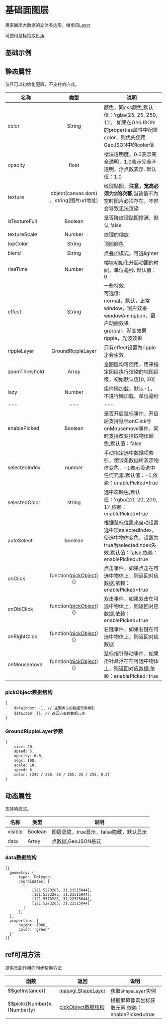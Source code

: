# 基础面图层
用来展示大数据的立体多边形，继承自[Layer](https://mapv.baidu.com/gl/docs/Layer.html)

可使用鼠标拾取[Pick](https://mapv.baidu.com/gl/docs/Pick.html)

## 基础示例

<vuep template="#example"></vuep>

<script v-pre type="text/x-template" id="example">

  <template>
    <div class="bmap-page-container">
      <el-bmap vid="bmapDemo" :map-style-v2="darkStyle" :tilt="60" :heading="0" :zoom="zoom" :center="center" class="bmap-demo" :events="{init: ()=>{initMap()}}">
        <el-bmapv-view ref="view">
            <el-bmapv-shape-layer :ripple-layer="rippleLayer" texture="./assets/images/out.png" :texture-scale="0.0001" :is-texture-full="true" :rise-time="2000" effect="ripple" :color="color" :blend="blend" :data="data"></el-bmapv-shape-layer>
        </el-bmapv-view>
      </el-bmap>
    </div>
  </template>

  <style>
    .bmap-demo {
      height: 300px;
    }
  </style>

  <script>
  let darkStyle = {
        styleJson: [{
                featureType: 'background',
                elementType: 'geometry',
                stylers: {
                    color: '#070c17ff'
                }
            }, {
                featureType: 'poilabel',
                elementType: 'labels.icon',
                stylers: {
                    visibility: 'off'
                }
            }, {
                featureType: 'road',
                elementType: 'labels',
                stylers: {
                    visibility: 'off'
                }
            }, {
                featureType: 'road',
                elementType: 'geometry.fill',
                stylers: {
                    color: '#151e25ff'
                }
            }, {
                featureType: 'road',
                elementType: 'geometry.stroke',
                stylers: {
                    color: '#ffffff00'
                }
            }, {
                featureType: 'highway',
                elementType: 'geometry.fill',
                stylers: {
                    color: '#27303bff'
                }
            }, {
                featureType: 'highway',
                elementType: 'geometry.stroke',
                stylers: {
                    color: '#ffffff00'
                }
            }, {
                featureType: 'nationalway',
                elementType: 'geometry.fill',
                stylers: {
                    color: '#27303bff'
                }
            }, {
                featureType: 'nationalway',
                elementType: 'geometry.stroke',
                stylers: {
                    color: '#ffffff00'
                }
            }, {
                featureType: 'provincialway',
                elementType: 'geometry.fill',
                stylers: {
                    color: '#27303bff'
                }
            }, {
                featureType: 'provincialway',
                elementType: 'geometry.stroke',
                stylers: {
                    color: '#ffffff00'
                }
            }, {
                featureType: 'railway',
                elementType: 'geometry',
                stylers: {
                    visibility: 'off'
                }
            }, {
                featureType: 'highwaysign',
                elementType: 'labels',
                stylers: {
                    visibility: 'off'
                }
            }, {
                featureType: 'highwaysign',
                elementType: 'labels.icon',
                stylers: {
                    visibility: 'off'
                }
            }, {
                featureType: 'nationalwaysign',
                elementType: 'labels.icon',
                stylers: {
                    visibility: 'off'
                }
            }, {
                featureType: 'nationalwaysign',
                elementType: 'labels',
                stylers: {
                    visibility: 'off'
                }
            }, {
                featureType: 'provincialwaysign',
                elementType: 'labels',
                stylers: {
                    visibility: 'off'
                }
            }, {
                featureType: 'provincialwaysign',
                elementType: 'labels.icon',
                stylers: {
                    visibility: 'off'
                }
            }, {
                featureType: 'tertiarywaysign',
                elementType: 'labels',
                stylers: {
                    visibility: 'off'
                }
            }, {
                featureType: 'tertiarywaysign',
                elementType: 'labels.icon',
                stylers: {
                    visibility: 'off'
                }
            }, {
                featureType: 'subwaylabel',
                elementType: 'labels',
                stylers: {
                    visibility: 'off'
                }
            }, {
                featureType: 'subwaylabel',
                elementType: 'labels.icon',
                stylers: {
                    visibility: 'off'
                }
            }, {
                featureType: 'poilabel',
                elementType: 'labels.text.fill',
                stylers: {
                    color: '#80868dff'
                }
            }, {
                featureType: 'poilabel',
                elementType: 'labels.text.stroke',
                stylers: {
                    color: '#ffffff00'
                }
            }, {
                featureType: 'districtlabel',
                elementType: 'labels.text.fill',
                stylers: {
                    color: '#71767aff'
                }
            }, {
                featureType: 'districtlabel',
                elementType: 'labels.text.stroke',
                stylers: {
                    color: '#ffffff00'
                }
            }, {
                featureType: 'poilabel',
                elementType: 'labels',
                stylers: {
                    visibility: 'off'
                }
            }, {
                featureType: 'airportlabel',
                elementType: 'labels',
                stylers: {
                    visibility: 'on'
                }
            }, {
                featureType: 'airportlabel',
                elementType: 'labels.icon',
                stylers: {
                    visibility: 'off'
                }
            }, {
                featureType: 'airportlabel',
                elementType: 'labels.text.fill',
                stylers: {
                    color: '#80868dff'
                }
            }, {
                featureType: 'airportlabel',
                elementType: 'labels.text.stroke',
                stylers: {
                    color: '#ffffff00'
                }
            }, {
                featureType: 'manmade',
                elementType: 'labels',
                stylers: {
                    visibility: 'off'
                }
            }, {
                featureType: 'manmade',
                elementType: 'geometry',
                stylers: {
                    color: '#070c17ff'
                }
            }, {
                featureType: 'water',
                elementType: 'labels',
                stylers: {
                    visibility: 'off'
                }
            }, {
                featureType: 'water',
                elementType: 'geometry',
                stylers: {
                    color: '#141d27ff'
                }
            }, {
                featureType: 'green',
                elementType: 'geometry',
                stylers: {
                    color: '#122228ff',
                    visibility: 'off'
                }
            }, {
                featureType: 'subway',
                elementType: 'geometry',
                stylers: {
                    visibility: 'off'
                }
            }, {
                featureType: 'highway',
                elementType: 'labels',
                stylers: {
                    visibility: 'on'
                }
            }, {
                featureType: 'highway',
                elementType: 'labels.text.stroke',
                stylers: {
                    color: '#ffffff00'
                }
            }, {
                featureType: 'highway',
                elementType: 'labels.text.fill',
                stylers: {
                    color: '#5f6468ff'
                }
            }, {
                featureType: 'town',
                elementType: 'labels',
                stylers: {
                    visibility: 'off'
                }
            }, {
                featureType: 'village',
                elementType: 'labels',
                stylers: {
                    visibility: 'off'
                }
            }, {
                featureType: 'highway',
                elementType: 'geometry',
                stylers: {
                    weight: 3
                }
            }, {
                featureType: 'cityhighway',
                elementType: 'geometry.fill',
                stylers: {
                    color: '#27303bff'
                }
            }, {
                featureType: 'arterial',
                elementType: 'geometry.fill',
                stylers: {
                    color: '#27303bff'
                }
            }, {
                featureType: 'arterial',
                elementType: 'geometry.stroke',
                stylers: {
                    color: '#ffffff00'
                }
            }, {
                featureType: 'cityhighway',
                elementType: 'geometry.stroke',
                stylers: {
                    color: '#ffffff00'
                }
            }]
        };
  
  let rippleLayer = new VueMapvgl.mapvgl.GroundRippleLayer({
          size: 20,
          opacity: 0.0,
          segs: 100,
          scale: 10,
          speed: 6,
          color: [245 / 255, 35 / 255, 35 / 255, 1]
      });
  
    module.exports = {
      name: 'bmap-page',
      data() {
        
        return {
          zoom: 14,
          center: [106.542353,29.565448],
          color: 'rgba(50, 50, 200, 1)',
          blend: 'lighter',
          darkStyle,
          rippleLayer,
          data: [{
              geometry: {
                  type: 'Polygon',
                  coordinates: [
                    [
                        [121.5273285, 31.21515044],
                        [121.5373285, 31.21515044],
                        [121.5373285, 31.22515044],
                        [121.5273285, 31.22515044]
                    ]
                  ],
              },
              properties: {
                  height: 1000,
                  color: 'green'
              }
          }]
        };
      },
      mounted(){
          fetch('./assets/json/chongqing.json').then( (rs) => {
                  return rs.json();
              }).then( (rs) => {
                  let data = rs;
                  let polygons = [];
                  let len = data.length;
                  for (let i = 0; i < len; i++) {
                      let line = data[i];
                      let polygon = [];
                      let pt = [line[1] * 512, line[2] * 512];
                      for (let j = 3; j < line.length; j += 2) {
                          pt[0] += line[j] / 100 / 2;
                          pt[1] += line[j + 1] / 100 / 2;
                          polygon.push([pt[0], pt[1]]);
                      }
          
                      polygons.push({
                          geometry: {
                              type: 'Polygon',
                              coordinates: [polygon]
                          },
                          properties: {
                              height: line[0] / 2
                          }
                      });
                  }
          
                  this.data = polygons;
          
              });
      },
      methods: {
          initMap(){
            let point = new BMapGL.Point(106.542353,29.565448);
            let data = [{
                  geometry: {type: 'Point', coordinates: [point.lng, point.lat]}
              }];
            this.rippleLayer.setData(data);
          },
      }
    };
  </script>

</script>


## 静态属性
仅且可以初始化配置，不支持响应式。

名称 | 类型 | 说明
---|:---:|---
color | String | 颜色，同css颜色,默认值：’rgba(25, 25, 250, 1)’。 如果在GeoJSON的properties属性中配置color，则优先使用GeoJSON中的color值
opacity | float | 楼块透明度，0.0表示完全透明，1.0表示完全不透明，浮点数表示. 默认值：1.0
texture | object(canvas dom) 、string(图片url地址) | 纹理贴图，**注意，宽高必须为2的次幂**,当该值不为空时图片必须存在，不然会导致无法渲染
isTextureFull | Boolean | 是否降纹理贴图撑满，默认 false
textureScale | Number | 纹理的缩放
topColor | String | 顶部颜色
blend | String | 点叠加模式，可选lighter
riseTime | Number | 楼块初始化升起动画的时间，单位毫秒. 默认值：0
effect | String | 一些特效. <br/>可选值:<br/> normal，默认，正常<br/> window，窗户效果<br/> windowAnimation，窗户动画效果<br/> gradual，渐变效果<br/> ripple，光波效果
rippleLayer | GroundRippleLayer | 只有effect设置为ripple才会生效
zoomThreshold | Array | 全图层均可使用，用来指定图层执行渲染的地图层级，初始默认值[0, 30]
lazy | Number | 组件懒加载，默认-1，不进行懒加载，单位毫秒
---|---|---
enablePicked | Boolean | 是否开启鼠标事件，开启后支持鼠标onClick与onMousemove事件，同时支持改变拾取物体颜色,默认值：false
selectedIndex | number | 手动指定选中数据项索引，使该条数据所表示物体变色，-1表示没选中任何元素.默认值：-1,依赖：enablePicked=true
selectedColor | string | 选中态颜色,默认值：’rgba(20, 20, 200, 1)’,依赖：enablePicked=true
autoSelect | boolean | 根据鼠标位置来自动设置选中项selectedIndex，使选中物体变色，设置为true后selectedIndex失效.默认值：false,依赖：enablePicked=true
onClick | function([pickObject](#pickObject数据结构)){} | 点击事件，如果点击在可选中物体上，则返回对应数据,依赖：enablePicked=true
onDblClick | function([pickObject](#pickObject数据结构)){} | 双击事件，如果双击在可选中物体上，则返回对应数据,依赖：enablePicked=true
onRightClick | function([pickObject](#pickObject数据结构)){} | 右键事件，如果右键在可选中物体上，则返回对应数据
onMousemove | function([pickObject](#pickObject数据结构)){} | 鼠标指针移动事件，如果指针悬浮在在可选中物体上，则返回对应数据,依赖：enablePicked=true

### pickObject数据结构
```
{
    dataIndex: -1, // 返回点击的数据元素索引
    dataItem: {}, // 返回点击的数据元素
}
```

### GroundRippleLayer参数
```html
{
    size: 20,
    speed: 5,
    opacity: 0.0,
    segs: 100,
    scale: 10,
    speed: 6,
    color: [245 / 255, 35 / 255, 35 / 255, 0.2]
}
```

## 动态属性
支持响应式。

名称 | 类型 | 说明
---|---|---|
visible | Boolean | 图层显隐，true显示，false隐藏，默认显示
data | Array  | 点数据,GeoJSON格式
                         
### data数据结构
```
[{
  geometry: {
      type: 'Polygon',
      coordinates: [
        [
            [121.5273285, 31.21515044],
            [121.5373285, 31.21515044],
            [121.5373285, 31.22515044],
            [121.5273285, 31.22515044]
        ]
      ],
  },
  properties: {
      height: 1000,
      color: 'green'
  }
}]
```

## ref可用方法
提供无副作用的同步帮助方法

函数 | 返回 | 说明
---|---|---|
$$getInstance() | [mapvgl.ShapeLayer](https://mapv.baidu.com/gl/docs/ShapeLayer.html) | 获取`ShapeLayer`实例
$$pick({Number}x, {Number}y) | [pickObject数据结构](#pickObject数据结构) | 根据屏幕像素坐标获取元素,依赖：enablePicked=true
